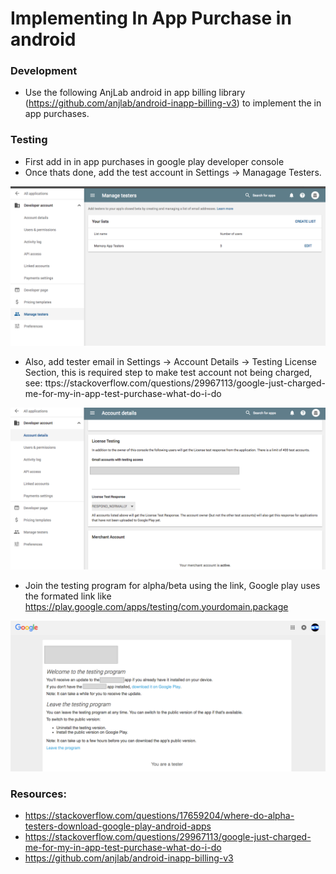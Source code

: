 # Implementing In App Purchase in android

### Development
* Use the following AnjLab android in app billing library (https://github.com/anjlab/android-inapp-billing-v3) to implement the in app purchases.

### Testing
* First add in in app purchases in google play developer console
* Once thats done, add the test account in Settings -> Managage Testers.

![alt text](images/testers1.png)

* Also, add tester email in Settings -> Account Details -> Testing License Section, this is required step to make test account not being charged, see: ttps://stackoverflow.com/questions/29967113/google-just-charged-me-for-my-in-app-test-purchase-what-do-i-do

![alt text](images/testers2.png)

* Join the testing program for alpha/beta using the link, Google play uses the formated link like  https://play.google.com/apps/testing/com.yourdomain.package

![alt text](images/testers3.png)


### Resources:
* https://stackoverflow.com/questions/17659204/where-do-alpha-testers-download-google-play-android-apps
* https://stackoverflow.com/questions/29967113/google-just-charged-me-for-my-in-app-test-purchase-what-do-i-do
* https://github.com/anjlab/android-inapp-billing-v3
